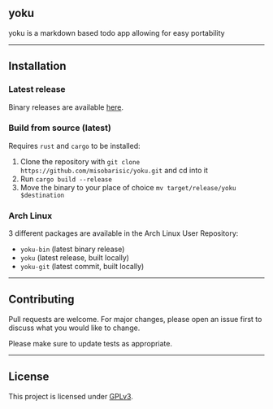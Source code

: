 ## yoku

yoku is a markdown based todo app allowing for easy portability

---

## Installation

### Latest release

Binary releases are available [here](https://github.com/misobarisic/yoku/releases).

### Build from source (latest)

Requires `rust` and `cargo` to be installed:

1. Clone the repository with `git clone https://github.com/misobarisic/yoku.git` and cd into it
2. Run `cargo build --release`
3. Move the binary to your place of choice `mv target/release/yoku $destination`

### Arch Linux

3 different packages are available in the Arch Linux User Repository:
- `yoku-bin` (latest binary release)
- `yoku` (latest release, built locally)
- `yoku-git` (latest commit, built locally)

---

## Contributing
Pull requests are welcome. For major changes, please open an issue first to discuss what you would like to change.

Please make sure to update tests as appropriate.

---

## License
This project is licensed under [GPLv3](https://choosealicense.com/licenses/gpl-3.0/).
